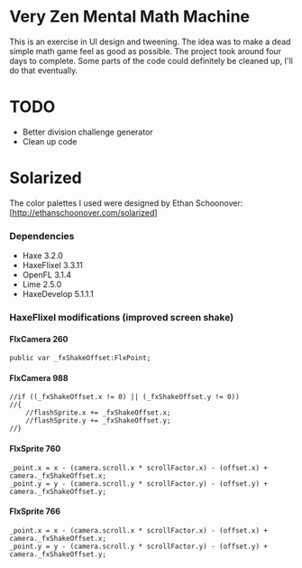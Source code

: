 # Very Zen Mental Math Machine
This is an exercise in UI design and tweening. The idea was to make a dead simple math game feel as good as possible.
The project took around four days to complete. Some parts of the code could definitely be cleaned up, I'll do that eventually.

# TODO
* Better division challenge generator
* Clean up code

# Solarized
The color palettes I used were designed by Ethan Schoonover: [http://ethanschoonover.com/solarized]

### Dependencies
* Haxe 3.2.0
* HaxeFlixel 3.3.11
* OpenFL 3.1.4
* Lime 2.5.0
* HaxeDevelop 5.1.1.1

### HaxeFlixel modifications (improved screen shake)
#### FlxCamera 260
```
public var _fxShakeOffset:FlxPoint;
```

#### FlxCamera 988
```
//if ((_fxShakeOffset.x != 0) || (_fxShakeOffset.y != 0))
//{
	//flashSprite.x += _fxShakeOffset.x;
	//flashSprite.y += _fxShakeOffset.y;
//}
```

#### FlxSprite 760
```
_point.x = x - (camera.scroll.x * scrollFactor.x) - (offset.x) + camera._fxShakeOffset.x;
_point.y = y - (camera.scroll.y * scrollFactor.y) - (offset.y) + camera._fxShakeOffset.y;
```

#### FlxSprite 766
```
_point.x = x - (camera.scroll.x * scrollFactor.x) - (offset.x) + camera._fxShakeOffset.x;
_point.y = y - (camera.scroll.y * scrollFactor.y) - (offset.y) + camera._fxShakeOffset.y;
```